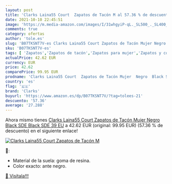 ```yaml
---
layout: post
title: 'Clarks Laina55 Court  Zapatos de Tacón M al 57.36 % de descuento'
date: 2021-10-10 22:45:51
image: 'https://m.media-amazon.com/images/I/31whgyiP-qL._SL500_._SL400_.jpg'
comments: true
category: ofertas
author: 'tole.es'
slug: 'B07TKSNT7V-es Clarks Laina55 Court Zapatos de Tacón Mujer Negro Black...'
sku: 'B07TKSNT7V-es'
tags: [ 'Zapatos','Zapatos de tacón','Zapatos para mujer','Zapatos y complementos','clarks','zapatos', ]
actualPrice: 42.62 EUR
currency: EUR
price: 42.62
comparePrice: 99.95 EUR
prodname: 'Clarks Laina55 Court  Zapatos de Tacón Mujer  Negro  Black SDE Black SDE   39 EU'
country: 'es'
flag: '🇪🇸'
brand: 'Clarks'
buyurl: 'https://www.amazon.es/dp/B07TKSNT7V/?tag=tolees-21'
descuento: '57.36'
average: '27.288'
---
```


Ahora mismo tienes [Clarks Laina55 Court  Zapatos de Tacón Mujer  Negro  Black SDE Black SDE   39 EU](https://www.amazon.es/dp/B07TKSNT7V/?tag=tolees-21) a 42.62 EUR (original: 99.95 EUR) (57.36 %  de descuento) en el siguiente enlace!

[![Clarks Laina55 Court  Zapatos de Tacón M](https://m.media-amazon.com/images/I/31whgyiP-qL._SL500_._SL400_.jpg)](https://www.amazon.es/dp/B07TKSNT7V/?tag=tolees-21)

🔎:

- Material de la suela: goma de resina.
- Color exacto: ante negro.

[🛒 Visítala!!!](https://www.amazon.es/dp/B07TKSNT7V/?tag=tolees-21)

